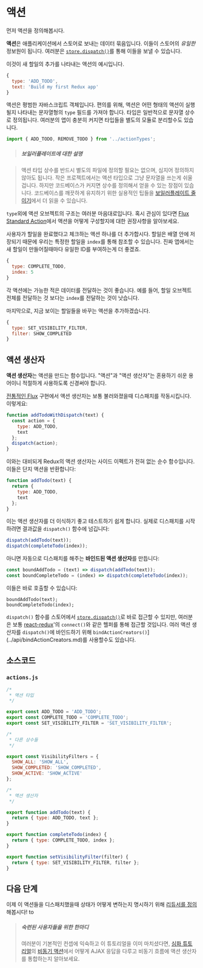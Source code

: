 # 액션

먼저 액션을 정의해봅시다.

**액션**은 애플리케이션에서 스토어로 보내는 데이터 묶음입니다. 이들이 스토어의 *유일한* 정보원이 됩니다. 여러분은 [`store.dispatch()`](../api/Store.md#dispatch)를 통해 이들을 보낼 수 있습니다.

이것이 새 할일의 추가를 나타내는 액션의 예시입니다.

```js
{
  type: 'ADD_TODO',
  text: 'Build my first Redux app'
}
```

액션은 평범한 자바스크립트 객체입니다. 편의를 위해, 액션은 어떤 형태의 액션이 실행될지 나타내는 문자열형의 `type` 필드를 가져야 합니다. 타입은 일반적으로 문자열 상수로 정의됩니다. 여러분의 앱이 충분히 커지면 타입들을 별도의 모듈로 분리할수도 있습니다.

```js
import { ADD_TODO, REMOVE_TODO } from '../actionTypes';
```

>##### 보일러플레이트에 대한 설명

>액션 타입 상수를 반드시 별도의 파일에 정의할 필요는 없으며, 심지어 정의하지 않아도 됩니다. 작은 프로젝트에서는 액션 타입으로 그냥 문자열을 쓰는게 쉬울겁니다. 하지만 코드베이스가 커지면 상수를 정의해서 얻을 수 있는 장점이 있습니다. 코드베이스를 깨끗하게 유지하기 위한 실용적인 팁들을 [보일러플레이트 줄이기](../recipes/ReducingBoilerplate.md)에서 더 읽을 수 있습니다.

`type`외에 액션 오브젝트의 구조는 여러분 마음대로입니다. 혹시 관심이 있다면 [Flux Standard Action](https://github.com/acdlite/flux-standard-action)에서 액션을 어떻게 구성할지에 대한 권장사항을 알아보세요.

사용자가 할일을 완료했다고 체크하는 액션 하나를 더 추가합시다. 할일은 배열 안에 저장되기 때문에 우리는 특정한 할일을 `index`를 통해 참조할 수 있습니다. 진짜 앱에서는 새 할일이 만들어질때마다 유일한 ID를 부여하는게 더 좋겠죠.

```js
{
  type: COMPLETE_TODO,
  index: 5
}
```

각 액션에는 가능한 적은 데이터를 전달하는 것이 좋습니다. 예를 들어, 할일 오브젝트 전체를 전달하는 것 보다는 `index`를 전달하는 것이 낫습니다.

마지막으로, 지금 보이는 할일들을 바꾸는 액션을 추가하겠습니다.

```js
{
  type: SET_VISIBILITY_FILTER,
  filter: SHOW_COMPLETED
}
```

## 액션 생산자

**액션 생산자**는 액션을 만드는 함수입니다. "액션"과 "액션 생산자"는 혼용하기 쉬운 용어이니 적절하게 사용하도록 신경써야 합니다.

[전통적인 Flux](http://facebook.github.io/flux) 구현에서 액션 생산자는 보통 불러와졌을때 디스패치를 작동시킵니다. 이렇게요:

```js
function addTodoWithDispatch(text) {
  const action = {
    type: ADD_TODO,
    text
  };
  dispatch(action);
}
```

이와는 대비되게 Redux의 액션 생산자는 사이드 이펙트가 전혀 없는 순수 함수입니다. 이들은 단지 액션을 반환합니다:

```js
function addTodo(text) {
  return {
    type: ADD_TODO,
    text
  };
}
```

이는 액션 생산자를 더 이식하기 좋고 테스트하기 쉽게 합니다. 실제로 디스패치를 시작하려면 결과값을 `dispatch()` 함수에 넘깁니다:

```js
dispatch(addTodo(text));
dispatch(completeTodo(index));
```

아니면 자동으로 디스패치를 해주는 **바인드된 액션 생산자**를 만듭니다:

```js
const boundAddTodo = (text) => dispatch(addTodo(text));
const boundCompleteTodo = (index) => dispatch(completeTodo(index));
```

이들은 바로 호출할 수 있습니다:

```
boundAddTodo(text);
boundCompleteTodo(index);
```

`dispatch()` 함수를 스토어에서 [`store.dispatch()`](../api/Store.md#dispatch)로 바로 접근할 수 있지만, 여러분은 보통 [react-redux](http://github.com/gaearon/react-redux)'의 `connect()`와 같은 헬퍼를 통해 접근할 것입니다. 여러 액션 생산자를 `dispatch()`에 바인드하기 위해 `bindActionCreators()`](../api/bindActionCreators.md)를 사용할수도 있습니다.

## 소스코드

### `actions.js`

```js
/*
 * 액션 타입
 */

export const ADD_TODO = 'ADD_TODO';
export const COMPLETE_TODO = 'COMPLETE_TODO';
export const SET_VISIBILITY_FILTER = 'SET_VISIBILITY_FILTER';

/*
 * 다른 상수들
 */

export const VisibilityFilters = {
  SHOW_ALL: 'SHOW_ALL',
  SHOW_COMPLETED: 'SHOW_COMPLETED',
  SHOW_ACTIVE: 'SHOW_ACTIVE'
};

/*
 * 액션 생산자
 */

export function addTodo(text) {
  return { type: ADD_TODO, text };
}

export function completeTodo(index) {
  return { type: COMPLETE_TODO, index };
}

export function setVisibilityFilter(filter) {
  return { type: SET_VISIBILITY_FILTER, filter };
}
```

## 다음 단계

이제 이 액션들을 디스패치했을때 상태가 어떻게 변하는지 명시하기 위해 [리듀서를 정의](Reducers.md) 해봅시다! to 

>##### 숙련된 사용자들을 위한 한마디
>여러분이 기본적인 컨셉에 익숙하고 이 튜토리얼을 이미 마치셨다면, [심화 튜토리얼](../advanced/README.md)의 [비동기 액션](../advanced/AsyncActions.md)에서 어떻게 AJAX 응답을 다루고 비동기 흐름에 액션 생산자를 통합하는지 알아보세요.
